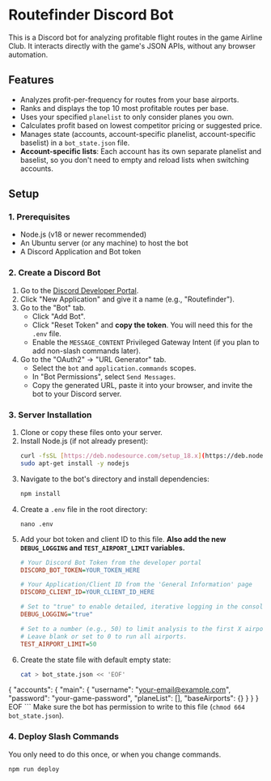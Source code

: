 # Routefinder Discord Bot

This is a Discord bot for analyzing profitable flight routes in the game Airline Club. It interacts directly with the game's JSON APIs, without any browser automation.

## Features

-   Analyzes profit-per-frequency for routes from your base airports.
-   Ranks and displays the top 10 most profitable routes per base.
-   Uses your specified `planelist` to only consider planes you own.
-   Calculates profit based on lowest competitor pricing or suggested price.
-   Manages state (accounts, account-specific planelist, account-specific baselist) in a `bot_state.json` file.
-   **Account-specific lists**: Each account has its own separate planelist and baselist, so you don't need to empty and reload lists when switching accounts.

## Setup

### 1. Prerequisites

-   Node.js (v18 or newer recommended)
-   An Ubuntu server (or any machine) to host the bot
-   A Discord Application and Bot token

### 2. Create a Discord Bot

1.  Go to the [Discord Developer Portal](https://discord.com/developers/applications).
2.  Click "New Application" and give it a name (e.g., "Routefinder").
3.  Go to the "Bot" tab.
    -   Click "Add Bot".
    -   Click "Reset Token" and **copy the token**. You will need this for the `.env` file.
    -   Enable the `MESSAGE_CONTENT` Privileged Gateway Intent (if you plan to add non-slash commands later).
4.  Go to the "OAuth2" -> "URL Generator" tab.
    -   Select the `bot` and `application.commands` scopes.
    -   In "Bot Permissions", select `Send Messages`.
    -   Copy the generated URL, paste it into your browser, and invite the bot to your Discord server.

### 3. Server Installation

1.  Clone or copy these files onto your server.
2.  Install Node.js (if not already present):
    ```bash
    curl -fsSL [https://deb.nodesource.com/setup_18.x](https://deb.nodesource.com/setup_18.x) | sudo -E bash -
    sudo apt-get install -y nodejs
    ```
3.  Navigate to the bot's directory and install dependencies:
    ```bash
    npm install
    ```
4.  Create a `.env` file in the root directory:
    ```
    nano .env
    ```
5.  Add your bot token and client ID to this file. **Also add the new `DEBUG_LOGGING` and `TEST_AIRPORT_LIMIT` variables.**
    ```ini
    # Your Discord Bot Token from the developer portal
    DISCORD_BOT_TOKEN=YOUR_TOKEN_HERE

    # Your Application/Client ID from the 'General Information' page
    DISCORD_CLIENT_ID=YOUR_CLIENT_ID_HERE

    # Set to "true" to enable detailed, iterative logging in the console
    DEBUG_LOGGING="true"

    # Set to a number (e.g., 50) to limit analysis to the first X airports for testing.
    # Leave blank or set to 0 to run all airports.
    TEST_AIRPORT_LIMIT=50
    ```
6.  Create the state file with default empty state:
    ```bash
    cat > bot_state.json << 'EOF'
{
  "accounts": {
    "main": {
      "username": "your-email@example.com",
      "password": "your-game-password",
      "planeList": [],
      "baseAirports": {}
    }
  }
}
EOF
    ```
    Make sure the bot has permission to write to this file (`chmod 664 bot_state.json`).

### 4. Deploy Slash Commands

You only need to do this once, or when you change commands.

```bash
npm run deploy
